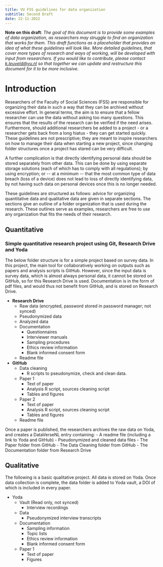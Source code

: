 ```yaml
---
title: VU FSS guidelines for data organization
subtitle: Second Draft
date: 22-11-2022
---
```


**Note on this draft**: *The goal of this document is to provide some examples of data organization, as researchers may struggle to find an organization that works for them. This draft functions as a placeholder that provides an idea of what these guidelines will look like. More detailed guidelines, that cover more types of research and ways of working, will be developed with input from researchers. If you would like to contribute, please contact k.leuveld@vu.nl so that together we can update and restructure this document for it to be more inclusive.*

# Introduction

Researchers of the Faculty of Social Sciences (FSS) are responsible for organizing their data in such a way that they can be archived without excessive effort. In general terms, the aim is to ensure that a fellow researcher can use the data without asking too many questions. This ensures that the results of the research can be verified if the need arises. Furthermore, should additional researchers be added to a project - or a researcher gets back from a long hiatus - they can get started quickly. These guidelines are not prescriptive; they are meant to inspire researchers on how to manage their data when starting a new project, since changing folder structures once a project has stared can be very difficult.

A further complication is that directly identifying personal data should be stored separately from other data. This can be done by using separate storage solutions (each of which has to comply with all regulations); by using encryption; or -- at a minimum -- that the most common type of data breach (loss of a device) does not lead to loss of directly identifying data, by not having such data on personal devices once this is no longer needed.

These guidelines are structured as follows: advice for organizing quantitative data and qualitative data are given in separate sections. The sections give an outline of a folder organization that is used during the research. These outlines serve as examples, researchers are free to use any organization that fits the needs of their research.


## Quantitative

### Simple quantitative research project using Git, Research Drive and Yoda

The below folder structure is for a simple project based on survey data. In this project, the main tool for collaboratively working on outputs such as papers and analysis scripts is GitHub. However, since the input data is survey data, which is almost always personal data, it cannot be stored on GitHub, so for this Research Drive is used. Documentation is in the form of pdf files, and would thus not benefit from GitHub, and is stored on Research Drive.

- **Research Drive**
	- Raw data (encrypted, password stored in password manager; not synced)
	- Pseudonymized data
	- Analyzed data
	- Documentation
		- Questionnaires
		- Interviewer manuals
		- Sampling procedures
		- Ethics review information
		- Blank informed consent form
	- Readme file
- **GitHub**
	- Data cleaning
		- R scripts to pseudonymize, check and clean data.
	- Paper 1
		- Text of paper
		- Analysis R script, sources cleaning script
		- Tables and figures
	- Paper 2
		- Text of paper
		- Analysis R script, sources cleaning script
		- Tables and figures
	- Readme file

Once a paper is published, the researchers archives the raw data on Yoda, and creates a DataVerseNL entry containing:
	- A readme file (including a link to Yoda and GitHub)
	- Pseudonymized and cleaned data files
	- The Paper folder from GitHub
	- The Data Cleaning folder from GitHub
	- The Documentation folder from Research Drive

## Qualitative

The following is a basic qualitative project. All data is stored on Yoda. Once data collection is complete, the data folder is added to Yoda vault, a DOI of which is included in every paper.

- Yoda
	- Vault (Read only, not synced)
		- Interview recordings
	- Data 
		- Pseudonymized interview transcripts
	- Documentation
		- Sampling information
		- Topic lists
		- Ethics review information
		- Blank informed consent form
	- Paper 1
		- Text of paper
		- Figures

